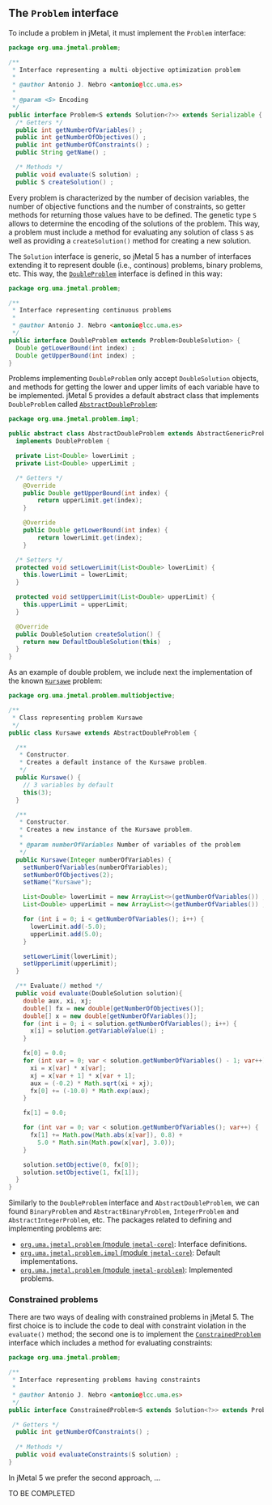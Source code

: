 ## The `Problem` interface
To include a problem in jMetal, it must implement the `Problem` interface:

```java
package org.uma.jmetal.problem;

/**
 * Interface representing a multi-objective optimization problem
 *
 * @author Antonio J. Nebro <antonio@lcc.uma.es>
 *
 * @param <S> Encoding
 */
public interface Problem<S extends Solution<?>> extends Serializable {
  /* Getters */
  public int getNumberOfVariables() ;
  public int getNumberOfObjectives() ;
  public int getNumberOfConstraints() ;
  public String getName() ;

  /* Methods */
  public void evaluate(S solution) ;
  public S createSolution() ;
```

Every problem is characterized by the number of decision variables, the number of objective functions and the number of constraints, so getter methods for returning those values have to be defined. The genetic type `S` allows to determine the encoding of the solutions of the problem. This way, a problem must include a method for evaluating any solution of class `S` as well as providing a `createSolution()` method for creating a new solution. 

The `Solution` interface is generic, so jMetal 5 has a number of interfaces extending it to represent double (i.e., continous) problems, binary problems, etc. This way, the [`DoubleProblem`](https://github.com/jMetal/jMetal/blob/jmetal-5.0/jmetal-core/src/main/java/org/uma/jmetal/problem/DoubleProblem.java) interface is defined in this way:

```java
package org.uma.jmetal.problem;

/**
 * Interface representing continuous problems
 *
 * @author Antonio J. Nebro <antonio@lcc.uma.es>
 */
public interface DoubleProblem extends Problem<DoubleSolution> {
  Double getLowerBound(int index) ;
  Double getUpperBound(int index) ;
}
```
Problems implementing `DoubleProblem` only accept `DoubleSolution` objects, and methods for getting the lower and upper limits of each variable have to be implemented. jMetal 5 provides a default abstract class that implements `DoubleProblem` called [`AbstractDoubleProblem`](https://github.com/jMetal/jMetal/blob/jmetal-5.0/jmetal-core/src/main/java/org/uma/jmetal/problem/impl/AbstractDoubleProblem.java):
```java
package org.uma.jmetal.problem.impl;

public abstract class AbstractDoubleProblem extends AbstractGenericProblem<DoubleSolution>
  implements DoubleProblem {

  private List<Double> lowerLimit ;
  private List<Double> upperLimit ;

  /* Getters */
	@Override
	public Double getUpperBound(int index) {
		return upperLimit.get(index);
	}

	@Override
	public Double getLowerBound(int index) {
		return lowerLimit.get(index);
	}

  /* Setters */
  protected void setLowerLimit(List<Double> lowerLimit) {
    this.lowerLimit = lowerLimit;
  }

  protected void setUpperLimit(List<Double> upperLimit) {
    this.upperLimit = upperLimit;
  }

  @Override
  public DoubleSolution createSolution() {
    return new DefaultDoubleSolution(this)  ;
  }
}
```

As an example of double problem, we include next the implementation of the known [`Kursawe`]() problem:
```java
package org.uma.jmetal.problem.multiobjective;

/**
 * Class representing problem Kursawe
 */
public class Kursawe extends AbstractDoubleProblem {

  /**
   * Constructor.
   * Creates a default instance of the Kursawe problem.
   */
  public Kursawe() {
    // 3 variables by default
    this(3);
  }

  /**
   * Constructor.
   * Creates a new instance of the Kursawe problem.
   *
   * @param numberOfVariables Number of variables of the problem
   */
  public Kursawe(Integer numberOfVariables) {
    setNumberOfVariables(numberOfVariables);
    setNumberOfObjectives(2);
    setName("Kursawe");

    List<Double> lowerLimit = new ArrayList<>(getNumberOfVariables()) ;
    List<Double> upperLimit = new ArrayList<>(getNumberOfVariables()) ;

    for (int i = 0; i < getNumberOfVariables(); i++) {
      lowerLimit.add(-5.0);
      upperLimit.add(5.0);
    }

    setLowerLimit(lowerLimit);
    setUpperLimit(upperLimit);
  }

  /** Evaluate() method */
  public void evaluate(DoubleSolution solution){
    double aux, xi, xj;
    double[] fx = new double[getNumberOfObjectives()];
    double[] x = new double[getNumberOfVariables()];
    for (int i = 0; i < solution.getNumberOfVariables(); i++) {
      x[i] = solution.getVariableValue(i) ;
    }

    fx[0] = 0.0;
    for (int var = 0; var < solution.getNumberOfVariables() - 1; var++) {
      xi = x[var] * x[var];
      xj = x[var + 1] * x[var + 1];
      aux = (-0.2) * Math.sqrt(xi + xj);
      fx[0] += (-10.0) * Math.exp(aux);
    }

    fx[1] = 0.0;

    for (int var = 0; var < solution.getNumberOfVariables(); var++) {
      fx[1] += Math.pow(Math.abs(x[var]), 0.8) +
        5.0 * Math.sin(Math.pow(x[var], 3.0));
    }

    solution.setObjective(0, fx[0]);
    solution.setObjective(1, fx[1]);
  }
}
```

Similarly to the `DoubleProblem` interface and `AbstractDoubleProblem`, we can found `BinaryProblem` and `AbstractBinaryProblem`, `IntegerProblem` and `AbstractIntegerProblem`, etc. The packages related to defining and implementing problems are:
* [`org.uma.jmetal.problem` (module `jmetal-core`)](https://github.com/jMetal/jMetal/tree/jmetal-5.0/jmetal-core/src/main/java/org/uma/jmetal/problem): Interface definitions.
* [`org.uma.jmetal.problem.impl` (module `jmetal-core`)](https://github.com/jMetal/jMetal/tree/jmetal-5.0/jmetal-core/src/main/java/org/uma/jmetal/problem/impl): Default implementations.
* [`org.uma.jmetal.problem` (module `jmetal-problem`)](https://github.com/jMetal/jMetal/tree/jmetal-5.0/jmetal-problem/src/main/java/org/uma/jmetal/problem): Implemented problems.

### Constrained problems
There are two ways of dealing with constrained problems in jMetal 5. The first choice is to include the code to deal with constraint violation in the `evaluate()` method; the second one is to implement the [`ConstrainedProblem`](https://github.com/jMetal/jMetal/blob/jmetal-5.0/jmetal-core/src/main/java/org/uma/jmetal/problem/ConstrainedProblem.java) interface which includes a method for evaluating constraints:

```java
package org.uma.jmetal.problem;

/**
 * Interface representing problems having constraints
 *
 * @author Antonio J. Nebro <antonio@lcc.uma.es>
 */
public interface ConstrainedProblem<S extends Solution<?>> extends Problem<S> {

 /* Getters */
  public int getNumberOfConstraints() ;
	
  /* Methods */
  public void evaluateConstraints(S solution) ;
}
```
In jMetal 5 we prefer the second approach, ...

TO BE COMPLETED
